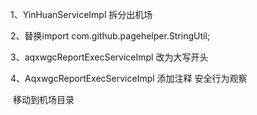 1、YinHuanServiceImpl 拆分出机场

2、替换import com.github.pagehelper.StringUtil;

3、aqxwgcReportExecServiceImpl 改为大写开头

4、AqxwgcReportExecServiceImpl 添加注释 安全行为观察

​	移动到机场目录